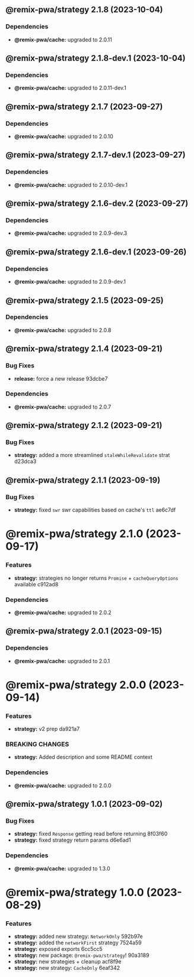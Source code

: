 ## @remix-pwa/strategy 2.1.8 (2023-10-04)





### Dependencies

* **@remix-pwa/cache:** upgraded to 2.0.11

## @remix-pwa/strategy 2.1.8-dev.1 (2023-10-04)





### Dependencies

* **@remix-pwa/cache:** upgraded to 2.0.11-dev.1

## @remix-pwa/strategy 2.1.7 (2023-09-27)





### Dependencies

* **@remix-pwa/cache:** upgraded to 2.0.10

## @remix-pwa/strategy 2.1.7-dev.1 (2023-09-27)





### Dependencies

* **@remix-pwa/cache:** upgraded to 2.0.10-dev.1

## @remix-pwa/strategy 2.1.6-dev.2 (2023-09-27)





### Dependencies

* **@remix-pwa/cache:** upgraded to 2.0.9-dev.3

## @remix-pwa/strategy 2.1.6-dev.1 (2023-09-26)





### Dependencies

* **@remix-pwa/cache:** upgraded to 2.0.9-dev.1

## @remix-pwa/strategy 2.1.5 (2023-09-25)





### Dependencies

* **@remix-pwa/cache:** upgraded to 2.0.8

## @remix-pwa/strategy 2.1.4 (2023-09-21)


### Bug Fixes

* **release:** force a new release 93dcbe7





### Dependencies

* **@remix-pwa/cache:** upgraded to 2.0.7

## @remix-pwa/strategy 2.1.2 (2023-09-21)


### Bug Fixes

* **strategy:** added a more streamlined `staleWhileRevalidate` strat d23dca3

## @remix-pwa/strategy 2.1.1 (2023-09-19)


### Bug Fixes

* **strategy:** fixed `swr` swr capabilities based on cache's `ttl` ae6c7df

# @remix-pwa/strategy 2.1.0 (2023-09-17)


### Features

* **strategy:** strategies no longer returns `Promise` + `cacheQueryOptions` available c912ad8





### Dependencies

* **@remix-pwa/cache:** upgraded to 2.0.2

## @remix-pwa/strategy 2.0.1 (2023-09-15)





### Dependencies

* **@remix-pwa/cache:** upgraded to 2.0.1

# @remix-pwa/strategy 2.0.0 (2023-09-14)


### Features

* **strategy:** v2 prep da921a7


### BREAKING CHANGES

* **strategy:** Added description and some README context





### Dependencies

* **@remix-pwa/cache:** upgraded to 2.0.0

## @remix-pwa/strategy 1.0.1 (2023-09-02)


### Bug Fixes

* **strategy:** fixed `Response` getting read before returning 8f03f60
* **strategy:** fixed strategy return params d6e6ad1





### Dependencies

* **@remix-pwa/cache:** upgraded to 1.3.0

# @remix-pwa/strategy 1.0.0 (2023-08-29)


### Features

* **strategy:** added new strategy: `NetworkOnly` 592b97e
* **strategy:** added the `networkFirst` strategy 7524a59
* **strategy:** exposed exports 6cc5cc5
* **strategy:** new package: `@remix-pwa/strategy`! 90a3189
* **strategy:** new strategies + cleanup acf8f9e
* **strategy:** new strategy: `CacheOnly` 6eaf342
